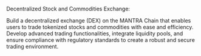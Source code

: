 Decentralized Stock and Commodities Exchange:

Build a decentralized exchange (DEX) on the MANTRA Chain that enables users to trade tokenized stocks and commodities with ease and efficiency. Develop advanced trading functionalities, integrate liquidity pools, and ensure compliance with regulatory standards to create a robust and secure trading environment.
